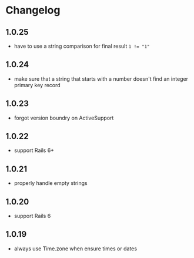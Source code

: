 # Changelog

## 1.0.25
- have to use a string comparison for final result `1 != "1"`

## 1.0.24
- make sure that a string that starts with a number doesn't find an integer primary key record

## 1.0.23
- forgot version boundry on ActiveSupport

## 1.0.22
- support Rails 6+

## 1.0.21
- properly handle empty strings

## 1.0.20
- support Rails 6

## 1.0.19
- always use Time.zone when ensure times or dates
